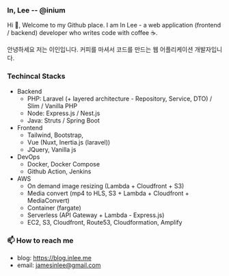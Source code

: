 ### In, Lee -- @inium

Hi 👋, Welcome to my Github place. I am In Lee - a web application (frontend / backend) developer who writes code with coffee ☕.

안녕하세요 저는 이인입니다. 커피를 마셔서 코드를 만드는 웹 어플리케이션 개발자입니다.

### Techincal Stacks

- Backend
  - PHP: Laravel (+ layered architecture - Repository, Service, DTO) / Slim / Vanilla PHP
  - Node: Express.js / Nest.js
  - Java: Struts / Spring Boot
- Frontend
  - Tailwind, Bootstrap, 
  - Vue (Nuxt, Inertia.js (laravel))
  - JQuery, Vanilla js
- DevOps
  - Docker, Docker Compose
  - Github Action, Jenkins
- AWS
  - On demand image resizing (Lambda + Cloudfront + S3)
  - Media convert (mp4 to HLS, S3 + Lambda + Cloudfront + MediaConvert)
  - Container (fargate)
  - Serverless (API Gateway + Lambda - Express.js)
  - EC2, S3, Cloudfront, Route53, Cloudformation, Amplify

### 📫 How to reach me

- blog: https://blog.inlee.me
- email: jamesinlee@gmail.com



<!--
**inium/inium** is a ✨ _special_ ✨ repository because its `README.md` (this file) appears on your GitHub profile.

Here are some ideas to get you started:

- 🔭 I’m currently working on ...
- 🌱 I’m currently learning ...
- 👯 I’m looking to collaborate on ...
- 🤔 I’m looking for help with ...
- 💬 Ask me about ...
- 📫 How to reach me: ...
- 😄 Pronouns: ...
- ⚡ Fun fact: ...
  -->

